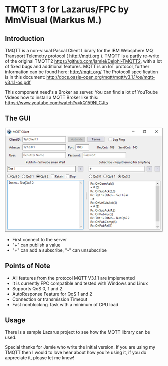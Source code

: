 # TMQTT 3 for Lazarus/FPC by MmVisual (Markus M.)


## Introduction

TMQTT is a non-visual Pascal Client Library for the IBM Websphere MQ Transport Telemetry protocol ( http://mqtt.org ).
TMQTT is a partly re-write of the original TMQTT2 https://github.com/jamiei/Delphi-TMQTT2, with a lot of fixed bugs and additional features.
MQTT is an IoT protocol, further information can be found here: http://mqtt.org/
The Protocoll specification is in this document: http://docs.oasis-open.org/mqtt/mqtt/v3.1.1/os/mqtt-v3.1.1-os.pdf

This component need's a Broker as server. You can find a lot of YouToube Videos how to install a MQTT Broker like this: https://www.youtube.com/watch?v=kQ159NLCJts


## The GUI

![The GUI](https://github.com/mmvisualgit/TMQTT3---Pascal/blob/main/MQTT_Demo.png?raw=true)

* First connect to the server
* "+" can publish a value
* "+" can add a subscribe, "-" can unsubscribe

## Points of Note

* All features from the protocol MQTT V3.1.1 are implemented
* It is currently FPC compatible and tested with Windows and Linux
* Supports QoS 0, 1 and 2.
* AutoResponse Feature for QoS 1 and 2
* Connection or transmission Timeout
* Fast nonblocking Task with a minimum of CPU load


## Usage

There is a sample Lazarus project to see how the MQTT library can be used.

Special thanks for Jamie who write the initial version.
If you are using my TMQTT then I would to love hear about how you’re using it, if you do appreciate it, please let me know!
